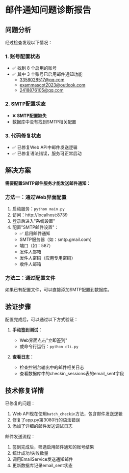 # 邮件通知问题诊断报告

## 问题分析

经过检查发现以下情况：

### 1. 账号配置状态
- ✅ 找到 8 个启用的账号
- ✅ 其中 3 个账号已启用邮件通知功能
  - 3358028517@qq.com
  - exammascot2023@outlook.com
  - 2418876105@qq.com

### 2. SMTP配置状态
- ❌ **SMTP配置缺失**
- 数据库中没有找到SMTP相关配置

### 3. 代码修复状态
- ✅ 已修复Web API中邮件发送逻辑
- ✅ 已修复语法错误，服务可正常启动

## 解决方案

**需要配置SMTP邮件服务才能发送邮件通知：**

### 方法一：通过Web界面配置
1. 启动服务：`python main.py`
2. 访问：http://localhost:8739
3. 登录后进入"系统设置"
4. 配置"SMTP邮件设置"：
   - ✅ 启用邮件通知
   - SMTP服务器（如：smtp.gmail.com）
   - 端口（如：587）
   - 发件人邮箱
   - 发件人密码（应用专用密码）
   - 收件人邮箱

### 方法二：通过配置文件
如果已有配置文件，可以直接添加SMTP配置到数据库。

## 验证步骤

配置完成后，可以通过以下方式验证：

1. **手动签到测试**：
   - Web界面点击"立即签到"
   - 或命令行运行：`python cli.py`

2. **查看日志**：
   - 检查控制台输出中的邮件相关日志
   - 查看数据库中的checkin_sessions表的email_sent字段

## 技术修复详情

已修复的问题：
1. Web API现在使用`batch_checkin`方法，包含邮件发送逻辑
2. 修复了app.py第3080行的语法错误
3. 添加了详细的邮件发送调试日志

邮件发送流程：
1. 签到完成后，筛选启用邮件通知的账号结果
2. 统计成功/失败数量
3. 调用EmailService发送通知邮件
4. 更新数据库记录email_sent状态